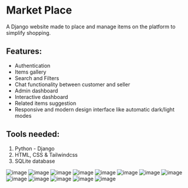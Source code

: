 # Market Place
A Django website made to place and manage items on the platform to simplify shopping.


## Features:

- Authentication
- Items gallery
- Search and Filters
- Chat functionality between customer and seller
- Admin dashboard
- Interactive dashboard
- Related items suggestion
- Responsive and modern design interface like automatic dark/light modes


## Tools needed:
1. Python - Django
2. HTML, CSS & Tailwindcss
3. SQLite database 

![image](https://github.com/vilasrhegde/marketplace/assets/85540091/7584059b-9072-468a-a354-c56da607623c)
![image](https://github.com/vilasrhegde/marketplace/assets/85540091/21cdc900-bed8-43d6-b11e-35504425cbd3)
![image](https://github.com/vilasrhegde/marketplace/assets/85540091/05044458-8da2-4784-8d01-9f4b56967055)
![image](https://github.com/vilasrhegde/marketplace/assets/85540091/ad968545-6b2b-4bd9-9946-9271d681dc64)
![image](https://github.com/vilasrhegde/marketplace/assets/85540091/263ab3b7-50b3-4f13-b287-8f868eb7d1e1)
![image](https://github.com/vilasrhegde/marketplace/assets/85540091/d06aec24-534d-4edf-a120-2fb4f2d43afb)
![image](https://github.com/vilasrhegde/marketplace/assets/85540091/68b476c6-fa01-4a4a-b9b8-7295d069bb94)
![image](https://github.com/vilasrhegde/marketplace/assets/85540091/310a9986-73d2-48ef-817d-c4e23d2c17d2)
![image](https://github.com/vilasrhegde/marketplace/assets/85540091/5008c0fb-274d-4842-a60e-15bec66d0d62)
![image](https://github.com/vilasrhegde/marketplace/assets/85540091/117c57e3-c0e7-4e77-8964-174e8f1e3312)
![image](https://github.com/vilasrhegde/marketplace/assets/85540091/87e7c958-b980-4f0e-9e4e-2b574d6df070)
![image](https://github.com/vilasrhegde/marketplace/assets/85540091/7faee665-5593-4df3-bd91-5d941f3f3607)
![image](https://github.com/vilasrhegde/marketplace/assets/85540091/105e98ce-3cfe-4bca-b4e8-740b1211e4de)
